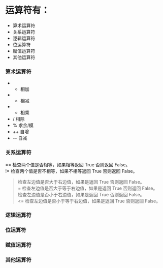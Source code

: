 # 运算符有：

- 算术运算符
- 关系运算符
- 逻辑运算符
- 位运算符
- 赋值运算符
- 其他运算符


### 算术运算符

- + 相加
- - 相减
- * 相乘
- / 相除
- % 求余/模
- ++ 自增
- -- 自减

### 关系运算符

== 检查两个值是否相等，如果相等返回 True 否则返回 False。	
!= 检查两个值是否不相等，如果不相等返回 True 否则返回 False。	
>  检查左边值是否大于右边值，如果是返回 True 否则返回 False。	
>= 检查左边值是否大于等于右边值，如果是返回 True 否则返回 False。	
>  检查左边值是否小于右边值，如果是返回 True 否则返回 False。	
<= 检查左边值是否小于等于右边值，如果是返回 True 否则返回 False。	

### 逻辑运算符
### 位运算符
### 赋值运算符
### 其他运算符